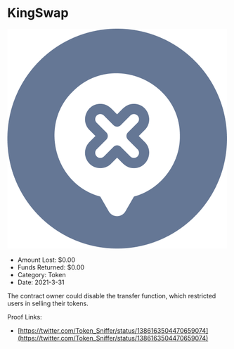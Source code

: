 # KingSwap
![KingSwap](/rektimages/KingSwap.png)
- Amount Lost: $0.00
- Funds Returned: $0.00
- Category: Token
- Date: 2021-3-31

The contract owner could disable the transfer function, which restricted users in selling their tokens.


Proof Links:
- [https://twitter.com/Token_Sniffer/status/1386163504470659074](https://twitter.com/Token_Sniffer/status/1386163504470659074)


